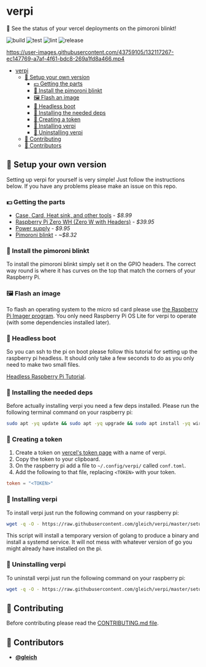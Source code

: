 <!-- DO NOT REMOVE - contributor_list:data:start:["gleich"]:end -->

# verpi

🚥 See the status of your vercel deployments on the pimoroni blinkt!

![build](https://github.com/gleich/verpi/workflows/build/badge.svg)
![test](https://github.com/gleich/verpi/workflows/test/badge.svg)
![lint](https://github.com/gleich/verpi/workflows/lint/badge.svg)
![release](https://github.com/gleich/verpi/workflows/release/badge.svg)

https://user-images.githubusercontent.com/43759105/132117267-ec147769-a7af-4f61-bdc8-269a1fd8a466.mp4

- [verpi](#verpi)
  - [🚥 Setup your own version](#-setup-your-own-version)
    - [💵 Getting the parts](#-getting-the-parts)
    - [🚥 Install the pimoroni blinkt](#-install-the-pimoroni-blinkt)
    - [🖼️ Flash an image](#️-flash-an-image)
    - [🥾 Headless boot](#-headless-boot)
    - [🚀 Installing the needed deps](#-installing-the-needed-deps)
    - [🔑 Creating a token](#-creating-a-token)
    - [🚀 Installing verpi](#-installing-verpi)
    - [👋 Uninstalling verpi](#-uninstalling-verpi)
  - [🙌 Contributing](#-contributing)
  - [👥 Contributors](#-contributors)

## 🚥 Setup your own version

Setting up verpi for yourself is very simple! Just follow the instructions below. If you have any problems please make an issue on this repo.

### 💵 Getting the parts

- [Case, Card, Heat sink, and other tools](https://www.amazon.com/iUniker-Raspberry-Starter-Acrylic-Clear/dp/B075FLGWJL/ref=sr_1_19?dchild=1&keywords=raspberry%2Bpi%2Bzero%2Bw&qid=1630780013&sr=8-19&th=1) - _$8.99_
- [Raspberry Pi Zero WH (Zero W with Headers)](https://www.amazon.com/Raspberry-Pi-Zero-WH-Headers/dp/B07BHMRTTY/ref=sr_1_9?crid=2VW24AF5F0854&dchild=1&keywords=raspberry+pi+zero+w&qid=1630853169&sprefix=raspberry+pi+zero+%2Caps%2C189&sr=8-9) - _$39.95_
- [Power supply](https://www.amazon.com/CanaKit-Raspberry-Supply-Adapter-Listed/dp/B00MARDJZ4/ref=sr_1_3?crid=113RLXDYJ9KMZ&dchild=1&keywords=raspberry+pi+charger&qid=1630853230&sprefix=raspberry+pi+charger%2Caps%2C176&sr=8-3) - _$9.95_
- [Pimoroni blinkt](https://shop.pimoroni.com/products/blinkt) - _~$8.32_

### 🚥 Install the pimoroni blinkt

To install the pimoroni blinkt simply set it on the GPIO headers. The correct way round is where it has curves on the top that match the corners of your Raspberry Pi.

### 🖼️ Flash an image

To flash an operating system to the micro sd card please use [the Raspberry Pi Imager program](https://www.raspberrypi.org/software/). You only need Raspberry Pi OS Lite for verpi to operate (with some dependencies installed later).

### 🥾 Headless boot

So you can ssh to the pi on boot please follow this tutorial for setting up the raspberry pi headless. It should only take a few seconds to do as you only need to make two small files.

[Headless Raspberry Pi Tutorial](https://pimylifeup.com/headless-raspberry-pi-setup/).

### 🚀 Installing the needed deps

Before actually installing verpi you need a few deps installed. Please run the following terminal command on your raspberry pi:

```sh
sudo apt -yq update && sudo apt -yq upgrade && sudo apt install -yq wiringpi git wget
```

### 🔑 Creating a token

1. Create a token on [vercel's token page](https://vercel.com/account/tokens) with a name of verpi.
2. Copy the token to your clipboard.
3. On the raspberry pi add a file to `~/.config/verpi/` called `conf.toml`.
4. Add the following to that file, replacing `<TOKEN>` with your token.

```toml
token = "<TOKEN>"
```

### 🚀 Installing verpi

To install verpi just run the following command on your raspberry pi:

```sh
wget -q -O - https://raw.githubusercontent.com/gleich/verpi/master/setup.py | python3 - install
```

This script will install a temporary version of golang to produce a binary and install a systemd service. It will not mess with whatever version of go you might already have installed on the pi.

### 👋 Uninstalling verpi

To uninstall verpi just run the following command on your raspberry pi:

```sh
wget -q -O - https://raw.githubusercontent.com/gleich/verpi/master/setup.py | python3 - uninstall
```

## 🙌 Contributing

Before contributing please read the [CONTRIBUTING.md file](https://github.com/gleich/verpi/blob/master/CONTRIBUTING.md).

<!-- DO NOT REMOVE - contributor_list:start -->

## 👥 Contributors

- **[@gleich](https://github.com/gleich)**

<!-- DO NOT REMOVE - contributor_list:end -->
